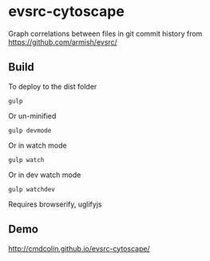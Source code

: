 # evsrc-cytoscape

Graph correlations between files in git commit history from https://github.com/armish/evsrc/


## Build

To deploy to the dist folder

    gulp

Or un-minified

    gulp devmode


Or in watch mode

    gulp watch

Or in dev watch mode

    gulp watchdev

Requires browserify, uglifyjs


## Demo


http://cmdcolin.github.io/evsrc-cytoscape/
